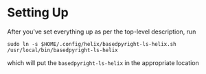# Setting Up


After you've set everything up as per the top-level description, run

`sudo ln -s $HOME/.config/helix/basedpyright-ls-helix.sh /usr/local/bin/basedpyright-ls-helix`

which will put the `basedpyright-ls-helix` in the appropriate location
